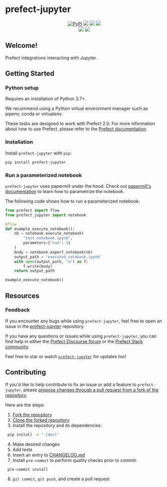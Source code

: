 # prefect-jupyter

<p align="center">
    <!--- Insert a cover image here -->
    <!--- <br> -->
    <a href="https://pypi.python.org/pypi/prefect-jupyter/" alt="PyPI version">
        <img alt="PyPI" src="https://img.shields.io/pypi/v/prefect-jupyter?color=0052FF&labelColor=090422"></a>
    <a href="https://github.com/PrefectHQ/prefect-jupyter/" alt="Stars">
        <img src="https://img.shields.io/github/stars/PrefectHQ/prefect-jupyter?color=0052FF&labelColor=090422" /></a>
    <a href="https://pypistats.org/packages/prefect-jupyter/" alt="Downloads">
        <img src="https://img.shields.io/pypi/dm/prefect-jupyter?color=0052FF&labelColor=090422" /></a>
    <a href="https://github.com/PrefectHQ/prefect-jupyter/pulse" alt="Activity">
        <img src="https://img.shields.io/github/commit-activity/m/PrefectHQ/prefect-jupyter?color=0052FF&labelColor=090422" /></a>
    <br>
    <a href="https://prefect-community.slack.com" alt="Slack">
        <img src="https://img.shields.io/badge/slack-join_community-red.svg?color=0052FF&labelColor=090422&logo=slack" /></a>
    <a href="https://discourse.prefect.io/" alt="Discourse">
        <img src="https://img.shields.io/badge/discourse-browse_forum-red.svg?color=0052FF&labelColor=090422&logo=discourse" /></a>
</p>

## Welcome!

Prefect integrations interacting with Jupyter.

## Getting Started

### Python setup

Requires an installation of Python 3.7+.

We recommend using a Python virtual environment manager such as pipenv, conda or virtualenv.

These tasks are designed to work with Prefect 2.0. For more information about how to use Prefect, please refer to the [Prefect documentation](https://orion-docs.prefect.io/).

### Installation

Install `prefect-jupyter` with `pip`:

```bash
pip install prefect-jupyter
```

### Run a parameterized notebook
`prefect-jupyter` uses papermill under the hood. Check out [papermill's documentation](https://papermill.readthedocs.io/en/latest/usage-parameterize.html) to learn how to parametrize the notebook.

The following code shows how to run a parameterized notebook:

```python
from prefect import flow
from prefect_jupyter import notebook

@flow
def example_execute_notebook():
    nb = notebook.execute_notebook(
        "test_notebook.ipynb",
        parameters={"num": 5}
    )
    body = notebook.export_notebook(nb)
    output_path = "executed_notebook.ipynb"
    with open(output_path, "w") as f:
        f.write(body)
    return output_path

example_execute_notebook()
```

## Resources

### Feedback

If you encounter any bugs while using `prefect-jupyter`, feel free to open an issue in the [prefect-jupyter](https://github.com/PrefectHQ/prefect-jupyter) repository.

If you have any questions or issues while using `prefect-jupyter`, you can find help in either the [Prefect Discourse forum](https://discourse.prefect.io/) or the [Prefect Slack community](https://prefect.io/slack).

Feel free to star or watch [`prefect-jupyter`](https://github.com/PrefectHQ/prefect-jupyter) for updates too!

## Contributing

If you'd like to help contribute to fix an issue or add a feature to `prefect-jupyter`, please [propose changes through a pull request from a fork of the repository](https://docs.github.com/en/pull-requests/collaborating-with-pull-requests/proposing-changes-to-your-work-with-pull-requests/creating-a-pull-request-from-a-fork).

Here are the steps:
 
1. [Fork the repository](https://docs.github.com/en/get-started/quickstart/fork-a-repo#forking-a-repository)
2. [Clone the forked repository](https://docs.github.com/en/get-started/quickstart/fork-a-repo#cloning-your-forked-repository)
3. Install the repository and its dependencies:
```bash
 pip install -e ".[dev]"
```
4. Make desired changes
5. Add tests
6. Insert an entry to [CHANGELOG.md](https://github.com/PrefectHQ/prefect-jupyter/blob/main/CHANGELOG.md)
7. Install `pre-commit` to perform quality checks prior to commit:
```bash
 pre-commit install
 ```
8. `git commit`, `git push`, and create a pull request

